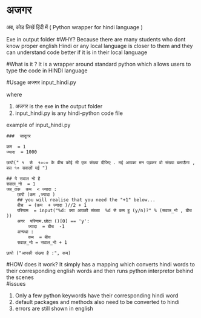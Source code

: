 # अजगर
अब, कोड लिखें  हिंदी में
( Python wrapper for hindi language  )

Exe in output folder 
#WHY?
Because there are many students who dont know proper english 
Hindi or any  local language is closer to them and they can understand code better if it is in their local language

#What is it ?
It is a wrapper around standard python which allows users to type the code in HINDI language 

#Usage
अजगर input_hindi.py

where 
1) अजगर 	is the exe in the output folder 
2) input_hindi.py is any hindi-python code file

example of input_hindi.py
```
###  जादूगर 	

कम  = 1
ज्यादा  = 1000

छापो(" १  से  १००० के बीच कोई भी एक संख्या दीजिए . मई आपका मन पढ़कर वो संख्या बताऊँगा , बस १० सवालों मई ")

## ये सवाल नो है 
सवाल_नो  = 1
जब_तक  कम  < ज्यादा :
    छापो (कम ,ज्यादा )
    ## you will realise that you need the "+1" below...
    बीच  = (कम  + ज्यादा )//2 + 1
    परिणाम  = input("%d: क्या आपकी संख्या  %d से कम हु (y/n)?" % (सवाल_नो , बीच ))
    अगर  परिणाम.छोटा ()[0] == 'y':
        ज्यादा  = बीच  -1
    अन्यथा :
        कम  = बीच 
    सवाल_नो = सवाल_नो + 1

छापो ("आपकी संख्या है :", कम)
```
#HOW does it work?
It simply has a mapping which converts hindi words to their corresponding english words and then runs python interpretor behind the scenes 	
#issues
1) Only a few python keywords have their corresponding hindi word 
2) default packages and methods also need to be converted to hindi 
3) errors are still shown in english



	
